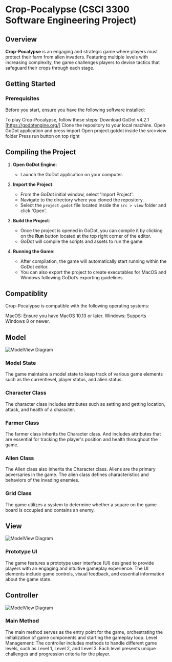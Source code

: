 # Crop-Pocalypse (CSCI 3300 Software Engineering Project)

## Overview

**Crop-Pocalypse** is an engaging and strategic game where players must protect their farm from alien invaders. Featuring multiple levels with increasing complexity, the game challenges players to devise tactics that safeguard their crops through each stage.

## Getting Started

### Prerequisites

Before you start, ensure you have the following software installed:

To play Crop-Pocalypse, follow these steps:
Download GoDot v4.2.1 [https://godotengine.org/]
Clone the repository to your local machine.
Open GoDot application and press import
Open project.gotdot inside the src>view folder
Press run button on top right

## Compiling the Project

1. **Open GoDot Engine**:
   - Launch the GoDot application on your computer.

2. **Import the Project**:
   - From the GoDot initial window, select 'Import Project'.
   - Navigate to the directory where you cloned the repository.
   - Select the `project.godot` file located inside the `src > view` folder and click 'Open'.

3. **Build the Project**:
   - Once the project is opened in GoDot, you can compile it by clicking on the **Run** button located at the top right corner of the editor.
   - GoDot will compile the scripts and assets to run the game.

4. **Running the Game**:
   - After compilation, the game will automatically start running within the GoDot editor.
   - You can also export the project to create executables for MacOS and Windows following GoDot’s exporting guidelines.

## Compatiblity

Crop-Pocalypse is compatible with the following operating systems:

MacOS: Ensure you have MacOS 10.13 or later.
Windows: Supports Windows 8 or newer.

## Model

![ModelView Diagram](ModelView.svg)

### Model State

The game maintains a model state to keep track of various game elements such as the currentlevel, player status, and alien status.

### Character Class

The character class includes attributes such as setting and getting location, attack, and health of a character.

### Farmer Class

The farmer class inherits the Character class. And includes attributes that are essential for tracking the player's position and health throughout the game.

### Alien Class

The Alien class also inherits the Character class. Aliens are the primary adversaries in the game. The alien class defines characteristics and behaviors of the invading enemies.

### Grid Class

The game utilizes a system to determine whether a square on the game board is occupied and contains an enemy.

## View

![ModelView Diagram](ViewView.svg)

### Prototype UI

The game features a prototype user interface (UI) designed to provide players with an engaging and intuitive gameplay experience. The UI elements include game controls, visual feedback, and essential information about the game state.

## Controller

![ModelView Diagram](ControllerView.svg)

### Main Method

The main method serves as the entry point for the game, orchestrating the initialization of game components and starting the gameplay loop.
Level Management: The controller includes methods to handle different game levels, such as Level 1, Level 2, and Level 3. Each level presents unique challenges and progression criteria for the player.
